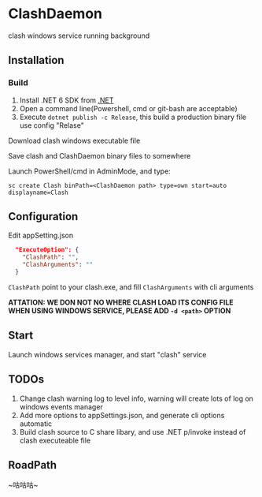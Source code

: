 # ClashDaemon
clash windows service running background

## Installation

### Build

1. Install .NET 6 SDK from [.NET](https://dotnet.microsoft.com/en-us/)
2. Open a command line(Powershell, cmd or git-bash are acceptable)
3. Execute `dotnet publish -c Release`, this build a production binary file use config "Relase"

Download clash windows executable file

Save clash and ClashDaemon binary files to somewhere

Launch PowerShell/cmd in AdminMode, and type:

```
sc create Clash binPath=<ClashDaemon path> type=own start=auto displayname=Clash
```

## Configuration

Edit appSetting.json

```json
  "ExecuteOption": {
    "ClashPath": "",
    "ClashArguments": ""
  }
```

`ClashPath` point to your clash.exe, and fill `ClashArguments` with cli arguments

**ATTATION: WE DON NOT NO WHERE CLASH LOAD ITS CONFIG FILE WHEN USING WINDOWS SERVICE, PLEASE ADD `-d <path>` OPTION**

## Start

Launch windows services manager, and start "clash" service

## TODOs

1. Change clash warning log to level info, warning will create lots of log on windows events manager
2. Add more options to appSettings.json, and generate cli options automatic
3. Build clash source to C share libary, and use .NET p/invoke instead of clash executeable file

## RoadPath

~咕咕咕~
